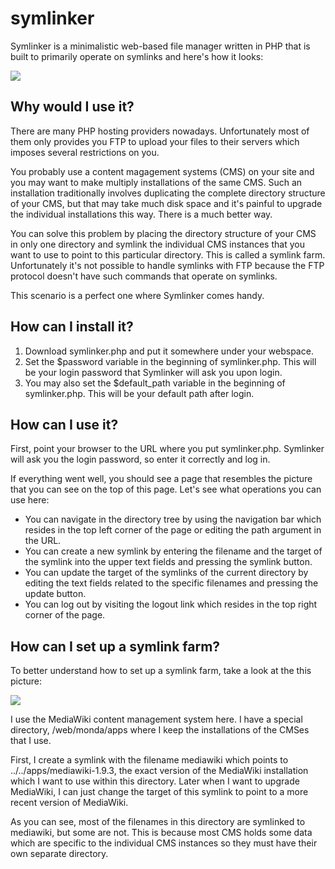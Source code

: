 symlinker
=========

Symlinker is a minimalistic web-based file manager written in PHP that is built to primarily operate on symlinks and here's how it looks:

![](symlinker/raw/master/screenshots/symlinker-cropped-screenshot.png)

Why would I use it?
-------------------

There are many PHP hosting providers nowadays. Unfortunately most of them only provides you FTP to upload your files to their servers which imposes several restrictions on you.

You probably use a content magagement systems (CMS) on your site and you may want to make multiply installations of the same CMS. Such an installation traditionally involves duplicating the complete directory structure of your CMS, but that may take much disk space and it's painful to upgrade the individual installations this way. There is a much better way.

You can solve this problem by placing the directory structure of your CMS in only one directory and symlink the individual CMS instances that you want to use to point to this particular directory. This is called a symlink farm. Unfortunately it's not possible to handle symlinks with FTP because the FTP protocol doesn't have such commands that operate on symlinks.

This scenario is a perfect one where Symlinker comes handy.

How can I install it?
---------------------

1. Download symlinker.php and put it somewhere under your webspace.
2. Set the $password variable in the beginning of symlinker.php. This will be your login password that Symlinker will ask you upon login.
3. You may also set the $default_path variable in the beginning of symlinker.php. This will be your default path after login.

How can I use it?
-----------------

First, point your browser to the URL where you put symlinker.php. Symlinker will ask you the login password, so enter it correctly and log in.

If everything went well, you should see a page that resembles the picture that you can see on the top of this page. Let's see what operations you can use here:

* You can navigate in the directory tree by using the navigation bar which resides in the top left corner of the page or editing the path argument in the URL.
* You can create a new symlink by entering the filename and the target of the symlink into the upper text fields and pressing the symlink button.
* You can update the target of the symlinks of the current directory by editing the text fields related to the specific filenames and pressing the update button.
* You can log out by visiting the logout link which resides in the top right corner of the page.

How can I set up a symlink farm?
--------------------------------

To better understand how to set up a symlink farm, take a look at the this picture:

![](symlinker/raw/master/screenshots/symlinker-full-screenshot.png)

I use the MediaWiki content management system here. I have a special directory, /web/monda/apps where I keep the installations of the CMSes that I use.

First, I create a symlink with the filename mediawiki which points to ../../apps/mediawiki-1.9.3, the exact version of the MediaWiki installation which I want to use within this directory. Later when I want to upgrade MediaWiki, I can just change the target of this symlink to point to a more recent version of MediaWiki.

As you can see, most of the filenames in this directory are symlinked to mediawiki, but some are not. This is because most CMS holds some data which are specific to the individual CMS instances so they must have their own separate directory.